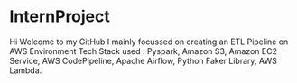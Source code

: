 # InternProject

Hi Welcome to my GitHub
I mainly focussed on creating an ETL Pipeline on AWS Environment
Tech Stack used :
Pyspark,
Amazon S3,
Amazon EC2 Service,
AWS CodePipeline,
Apache Airflow,
Python Faker Library,
AWS Lambda.
